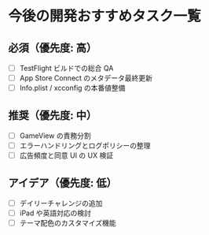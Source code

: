 # 今後の開発おすすめタスク一覧

<!-- このファイルは今後の開発タスクをおすすめの程度別に整理したものです -->
<!-- コメントアウトは読みやすさを高めるため日本語で詳しく記載しています -->

## 必須（優先度: 高）
<!-- 正式リリース直前に必ず完了させたいクリティカルタスク群 -->
- [ ] TestFlight ビルドでの総合 QA<!-- Game Center 送信・広告除去 IAP・ATT/UMP 同意フローの通し確認を行い、リリースチェックリストの必須項目を埋める -->
- [ ] App Store Connect のメタデータ最終更新<!-- プライバシー回答・広告設定・スクリーンショットを最新仕様へ合わせ、審査リジェクト要因を排除する -->
- [ ] Info.plist / xcconfig の本番値整備<!-- 本番用 ID（Leaderboard / AdMob / IAP）を xcconfig 経由で管理し、テンプレートとの差分を確認できるようにする -->

## 推奨（優先度: 中）
<!-- リリース後の改善も見据えた優先タスク群 -->
- [ ] GameView の責務分割<!-- ViewModel 層を導入して状態管理とアニメーション制御を分離し、保守性とテスト容易性を高める -->
- [ ] エラーハンドリングとログポリシーの整理<!-- ErrorReporter・各サービスのログ粒度を統一し、障害調査やサポート対応を迅速化する -->
- [ ] 広告頻度と同意 UI の UX 検証<!-- インターバルや再表示タイミングをユーザーテストで検証し、離脱要因を抑制する -->

## アイデア（優先度: 低）
<!-- 余裕があるときに検討したい拡張アイデア -->
- [ ] デイリーチャレンジの追加<!-- シード共有によりリプレイ性を高める -->
- [ ] iPad や英語対応の検討<!-- 将来的な市場拡大を視野に入れる -->
- [ ] テーマ配色のカスタマイズ機能<!-- ユーザーの好みに合わせた見た目を提供する -->
